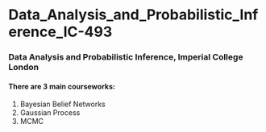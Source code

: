 # Data_Analysis_and_Probabilistic_Inference_IC-493
### Data Analysis and Probabilistic Inference, Imperial College London

#### There are 3 main courseworks:
1. Bayesian Belief Networks
2. Gaussian Process
3. MCMC
